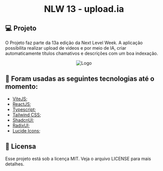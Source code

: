 <br/>

<h1 align='center'>
NLW 13 - upload.ia
</h1>



 ## 💻 Projeto
 
O Projeto faz parte da 13a edição da Next Level Week. A aplicação possibilita realizar upload de videos e por meio de IA, criar automaticamente títulos chamativos e descrições com um boa indexação.

<div align='center'>
  <img src="https://ik.imagekit.io/hld13bjzb1/Screenshot%20from%202023-09-13%2000-13-33_030mHkJ_X.png?updatedAt=1694575661607" alt="Logo">
</div>


 ## 🔨 Foram usadas as seguintes tecnologias até o momento:

- [ViteJS](https://vitejs.dev/);
- [ReactJS](https://pt-br.reactjs.org/);
- [Typescript](https://www.typescriptlang.org/);
- [Tailwind CSS](https://tailwindcss.com/);
- [ShadcnUI](https://ui.shadcn.com/);
- [RadixUI](https://www.radix-ui.com/);
- [Lucide Icons](https://lucide.dev/);


 ## 📝 Licensa
 
Esse projeto está sob a licença MIT. Veja o arquivo LICENSE para mais detalhes.













